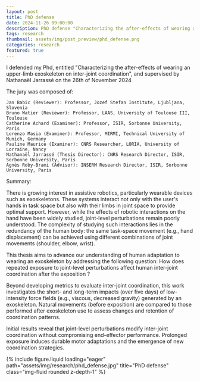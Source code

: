 ```yaml
---
layout: post
title: PhD defense
date: 2024-11-26 09:00:00
description: PhD defense "Characterizing the after-effects of wearing an upper-limb exoskeleton on inter-joint coordination"
tags: research
thumbnail: assets/img/post_preview/phd_defense.png
categories: research
featured: true
---
```


I defended my Phd, entitled "Characterizing the after-effects of wearing an upper-limb exoskeleton on inter-joint coordination", and supervised by Nathanaël Jarrassé on the 26th of November 2024

The jury was composed of:

    Jan Babic (Reviewer): Professor, Jozef Stefan Institute, Ljubljana, Slovenia
    Bruno Watier (Reviewer): Professor, LAAS, University of Toulouse III, Toulouse
    Catherine Achard (Examiner): Professor, ISIR, Sorbonne University, Paris
    Lorenzo Masia (Examiner): Professor, MIRMI, Technical University of Munich, Germany
    Pauline Maurice (Examiner): CNRS Researcher, LORIA, University of Lorraine, Nancy
    Nathanaël Jarrassé (Thesis Director): CNRS Research Director, ISIR, Sorbonne University, Paris
    Agnès Roby-Brami (Advisor): INSERM Research Director, ISIR, Sorbonne University, Paris


Summary:

There is growing interest in assistive robotics, particularly wearable devices such as exoskeletons. These systems interact not only with the user's hands in task space but also with their limbs in joint space to provide optimal support. However, while the effects of robotic interactions on the hand have been widely studied, joint-level perturbations remain poorly understood. The complexity of studying such interactions lies in the redundancy of the human body: the same task-space movement (e.g., hand displacement) can be achieved using different combinations of joint movements (shoulder, elbow, wrist).

This thesis aims to advance our understanding of human adaptation to wearing an exoskeleton by addressing the following question: How does repeated exposure to joint-level perturbations affect human inter-joint coordination after the exposition ?

Beyond developing metrics to evaluate inter-joint coordination, this work investigates the short- and long-term impacts (over five days) of low-intensity force fields (e.g., viscous, decreased gravity) generated by an exoskeleton. Natural movements (before exposition) are compared to those performed after exoskeleton use to assess changes and retention of coordination patterns.

Initial results reveal that joint-level perturbations modify inter-joint coordination without compromising end-effector performance. Prolonged exposure induces durable motor adaptations and the emergence of new coordination strategies.

<div class="row">
    <div class="col-sm mt-3 mt-md-0">
        {% include figure.liquid loading="eager" path="assets/img/research/phd_defense.jpg" title="PhD defense" class="img-fluid rounded z-depth-1" %}
    </div>
</div>